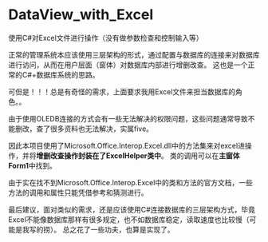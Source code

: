 # DataView_with_Excel

使用C#对Excel文件进行操作（没有做参数检查和控制输入等）

正常的管理系统本应该使用三层架构的形式，通过配置与数据库的连接来对数据库进行访问，从而在用户层面（窗体）对数据库内部进行增删改查。
这也是一个正常的C#+数据库系统的思路。

可但是！！！总是有奇怪的需求，上面要求我用Excel文件来担当数据库的角色。。

由于使用OLEDB连接的方式会有一些无法解决的权限问题，这些问题通常导致不能删改，查了很多资料也无法解决，实属five。

因此本项目使用了Microsoft.Office.Interop.Excel.dll中的方法集来对excel进操作，并将**增删改查操作封装在了ExcelHelper类中**。
类的调用可以在**主窗体Form1**中找到。

由于实在找不到Microsoft.Office.Interop.Excel中的类和方法的官方文档，一些方法的调用和属性只能凭借参考和猜测进行。

最后建议，面对类似的需求，还是应该使用C#连接数据库的三层架构方式，毕竟Excel不能像数据库那样有很多规定，也不如数据库稳定，读取速度也比较慢（可能是我写的捞）。
总之花了一些功夫，也算是实现了。

